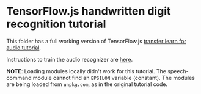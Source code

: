 # TensorFlow.js handwritten digit recognition tutorial

This folder has a full working version of TensorFlow.js
[transfer learn for audio tutorial](https://codelabs.developers.google.com/codelabs/tensorflowjs-audio-codelab/index.html#0).

Instructions to train the audio recognizer are
[here](https://codelabs.developers.google.com/codelabs/tensorflowjs-audio-codelab/index.html#9).

**NOTE**: Loading modules locally didn't work for this tutorial. The
speech-command module cannot find an `EPSILON` variable (constant). The modules
are being loaded from `unpkg.com`, as in the original tutorial code.
